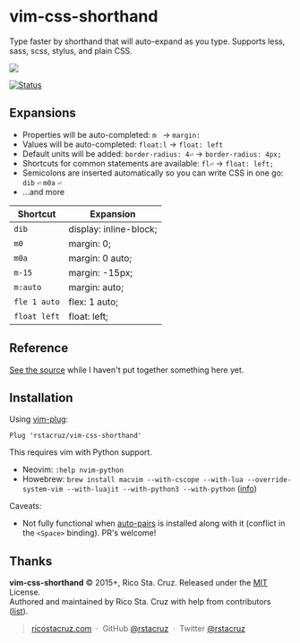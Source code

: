 # vim-css-shorthand

Type faster by shorthand that will auto-expand as you type. Supports less, sass, scss, stylus, and plain CSS.

![](https://raw.githubusercontent.com/rstacruz/vim-css-shorthand/gh-pages/screencast.gif)

[![Status](https://travis-ci.org/rstacruz/vim-css-shorthand.svg?branch=master)](https://travis-ci.org/rstacruz/vim-css-shorthand)  

## Expansions

* Properties will be auto-completed: `m ` → `margin: `
* Values will be auto-completed: `float:l` → `float: left`
* Default units will be added: `border-radius: 4⏎` → `border-radius: 4px;`
* Shortcuts for common statements are available: `fl⏎` → `float: left;`
* Semicolons are inserted automatically so you can write CSS in one go: `dib` `⏎` `m0a` `⏎`
* ...and more

| Shortcut     | Expansion              |
| ---          | ---                    |
| `dib`        | display: inline-block; |
| `m0`         | margin: 0;             |
| `m0a`        | margin: 0 auto;        |
| `m-15`       | margin: -15px;         |
| `m:auto`     | margin: auto;          |
| `fle 1 auto` | flex: 1 auto;          |
| `float left` | float: left;           |

## Reference

[See the source](plugin/definitions.py) while I haven't put together something here yet.

## Installation

Using [vim-plug]:

```vim
Plug 'rstacruz/vim-css-shorthand'
```

This requires vim with Python support.

 * Neovim: `:help nvim-python`
 * Howebrew: `brew install macvim --with-cscope --with-lua --override-system-vim --with-luajit --with-python3 --with-python` ([info](http://ricostacruz.com/til/use-macvim-with-lua.html))

Caveats:

* Not fully functional when [auto-pairs] is installed along with it (conflict in the `<Space>` binding). PR's welcome!

## Thanks

**vim-css-shorthand** © 2015+, Rico Sta. Cruz. Released under the [MIT] License.<br>
Authored and maintained by Rico Sta. Cruz with help from contributors ([list][contributors]).

> [ricostacruz.com](http://ricostacruz.com) &nbsp;&middot;&nbsp;
> GitHub [@rstacruz](https://github.com/rstacruz) &nbsp;&middot;&nbsp;
> Twitter [@rstacruz](https://twitter.com/rstacruz)

[MIT]: http://mit-license.org/
[contributors]: http://github.com/rstacruz/vim-css-shorthard/contributors
[auto-pairs]: https://github.com/jiangmiao/auto-pairs
[vim-plug]: https://github.com/junegunn/vim-plug
